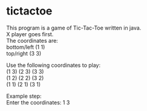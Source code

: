 # tictactoe
This program is a game of Tic-Tac-Toe written in java.<br />
X player goes first.<br />
The coordinates are:<br />
  bottom/left (1 1)<br />
  top/right (3 3)<br />
  
Use the following coordinates to play:<br /> 
(1 3) (2 3) (3 3)<br /> 
(1 2) (2 2) (3 2)<br /> 
(1 1) (2 1) (3 1)<br />

Example step:<br />
Enter the coordinates: 1 3
